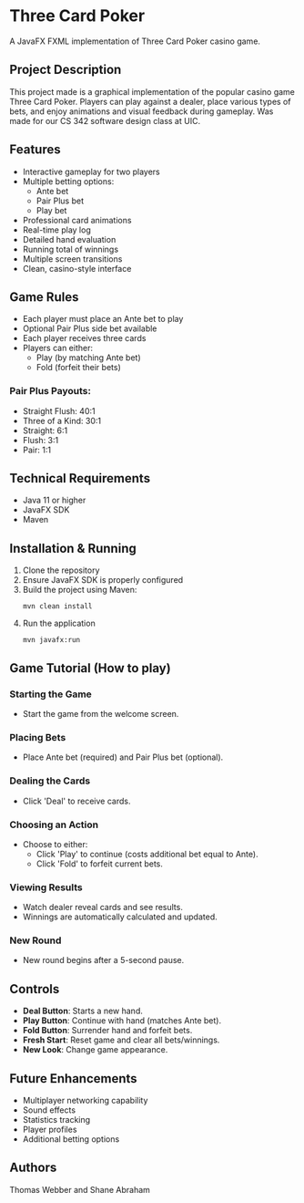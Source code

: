 # Three Card Poker

A JavaFX FXML implementation of Three Card Poker casino game.

## Project Description

This project made is a graphical implementation of the popular casino game Three Card Poker. Players can play against a dealer, place various types of bets, and enjoy animations and visual feedback during gameplay. Was made for our CS 342 software design class at UIC. 

## Features

- Interactive gameplay for two players
- Multiple betting options:
  - Ante bet
  - Pair Plus bet
  - Play bet
- Professional card animations
- Real-time play log
- Detailed hand evaluation
- Running total of winnings
- Multiple screen transitions
- Clean, casino-style interface

## Game Rules

- Each player must place an Ante bet to play
- Optional Pair Plus side bet available
- Each player receives three cards
- Players can either:
  - Play (by matching Ante bet)
  - Fold (forfeit their bets)

### Pair Plus Payouts:

- Straight Flush: 40:1
- Three of a Kind: 30:1
- Straight: 6:1
- Flush: 3:1
- Pair: 1:1

## Technical Requirements

- Java 11 or higher
- JavaFX SDK
- Maven
## Installation & Running

1. Clone the repository
2. Ensure JavaFX SDK is properly configured
3. Build the project using Maven:
   ```shell
   mvn clean install
4. Run the application
   ```shell
   mvn javafx:run
## Game Tutorial (How to play)

### Starting the Game
- Start the game from the welcome screen.

### Placing Bets
- Place Ante bet (required) and Pair Plus bet (optional).

### Dealing the Cards
- Click 'Deal' to receive cards.

### Choosing an Action
- Choose to either:
  - Click 'Play' to continue (costs additional bet equal to Ante).
  - Click 'Fold' to forfeit current bets.

### Viewing Results
- Watch dealer reveal cards and see results.
- Winnings are automatically calculated and updated.

### New Round
- New round begins after a 5-second pause.

## Controls

- **Deal Button**: Starts a new hand.
- **Play Button**: Continue with hand (matches Ante bet).
- **Fold Button**: Surrender hand and forfeit bets.
- **Fresh Start**: Reset game and clear all bets/winnings.
- **New Look**: Change game appearance.

## Future Enhancements
- Multiplayer networking capability
- Sound effects
- Statistics tracking
- Player profiles
- Additional betting options
## Authors
Thomas Webber and Shane Abraham

